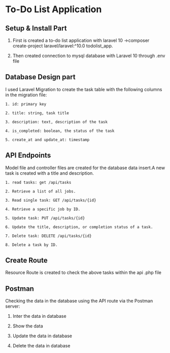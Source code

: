 # To-Do List Application

## Setup & Install Part
1. First is created a to-do list application with laravel 10 
  ->composer create-project laravel/laravel:^10.0 todolist_app.

  2. Then created connection to mysql database with Laravel 10 through .env file 

  ## Database Design part 
  I used Laravel Migration to create the task table with the following columns in the migration file:

    1. id: primary key

    2. title: string, task title

    3. description: text, description of the task

    4. is_completed: boolean, the status of the task

    5. create_at and update_at: timestamp

## API Endpoints
Model file and controller files are created for the database data insert.A new task is created with a title and description.

    1. read tasks: get /api/tasks

    2. Retrieve a list of all jobs.

    3. Read single task: GET /api/tasks/{id}

    4. Retrieve a specific job by ID.

    5. Update task: PUT /api/tasks/{id}

    6. Update the title, description, or completion status of a task.

    7. Delete task: DELETE /api/tasks/{id}

    8. Delete a task by ID.

## Create Route 
Resource Route is created to check the above tasks
within the api .php file

## Postman 
Checking the data in the database using the API route via the Postman server: 

1. Inter the data in database

2. Show the data
 
3. Update the data in database

4. Delete the data in database

